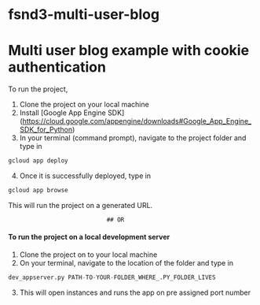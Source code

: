 # fsnd3-multi-user-blog
# Multi user blog example with cookie authentication
To run the project,
1) Clone the project on your local machine
2) Install [Google App Engine SDK] (https://cloud.google.com/appengine/downloads#Google_App_Engine_SDK_for_Python)
3) In your terminal (command prompt), navigate to the project folder and type in  
```python
gcloud app deploy
```
4) Once it is successfully deployed, type in
```python
gcloud app browse
```
This will run the project on a generated URL.

                                ## OR
                                
#### To run the project on a local development server
1) Clone the project on to your local machine
2) On your terminal, navigate to the location of the folder and type in
```python
dev_appserver.py PATH-TO-YOUR-FOLDER_WHERE_.PY_FOLDER_LIVES
```
3) This will open instances and runs the app on pre assigned port number
